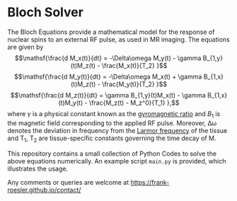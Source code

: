# Bloch Solver
The Bloch Equations provide a mathematical model for the response of nuclear spins to an external RF pulse, as used in MR imaging. The equations are given by
$$\mathsf{\frac{d M_x(t)}{dt} = -\Delta\omega M_y(t) - \gamma B_{1,y}(t)M_z(t) - \frac{M_x(t)}{T_2}  }$$
$$\mathsf{\frac{d M_y(t)}{dt} = -\Delta\omega M_x(t) + \gamma B_{1,x}(t)M_z(t) - \frac{M_y(t)}{T_2}  }$$
$$\mathsf{\frac{d M_z(t)}{dt} = \gamma B_{1,y}(t)M_x(t) - \gamma B_{1,x}(t)M_y(t) - \frac{M_z(t) - M_z^0}{T_1}  },$$
where $\gamma$ is a physical constant known as the [gyromagnetic ratio](https://en.wikipedia.org/wiki/Gyromagnetic_ratio) and $B_1$ is the magnetic field corresponding to the applied RF pulse. Moreover, $\mathsf{\Delta\omega}$ denotes the deviation in frequency from the [Larmor frequency](https://en.wikipedia.org/wiki/Larmor_precession#Larmor_frequency) of the tissue and $\mathsf{T_1}$, $\mathsf{T_2}$ are tissue-specific constants governing the time decay of $\mathsf M$.

This repository contains a small collection of Python Codes to solve the above equations numerically. An example script `main.py` is provided, which illustrates the usage.

Any comments or queries are welcome at https://frank-roesler.github.io/contact/
